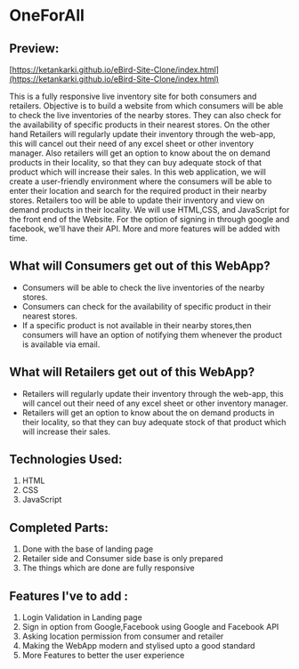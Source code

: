 # OneForAll

## Preview:
[https://ketankarki.github.io/eBird-Site-Clone/index.html](https://ketankarki.github.io/eBird-Site-Clone/index.html)

This is a fully responsive live inventory site for both consumers and retailers.
Objective is to build a website from which consumers will be able to check the live inventories of the nearby stores. They can also check for the availability of specific products in their nearest stores.
On the other hand Retailers will regularly update their inventory through the web-app, this will cancel out their need of any excel sheet or other inventory manager. Also retailers will get an option to know about the on demand products in their locality, so that they can buy adequate stock of that product which will increase their sales.
In this web application, we will create a user-friendly environment where the consumers will be able to enter their location and search for the required product in their nearby stores. Retailers too will be able to update their inventory and view on demand products in their locality. We will use HTML,CSS, and JavaScript for the front end of the Website. For the option of signing in through google and facebook, we'll have their API. More and more features will be added with time.

## What will Consumers get out of this WebApp?

* Consumers will be able to check the live inventories of the nearby stores.
* Consumers can check for the availability of specific product in their nearest stores.
* If a specific product is not available in their nearby stores,then consumers will have an option of notifying them whenever the product is available via email.

## What will Retailers get out of this WebApp?

* Retailers will regularly update their inventory through the web-app, this will cancel out their need of any excel sheet or other inventory manager.
* Retailers will get an option to know about the on demand products in their locality, so that they can buy adequate stock of that product which will increase their sales.

## Technologies Used:
1. HTML
2. CSS
3. JavaScript

## Completed Parts:
1. Done with the base of landing page
2. Retailer side and Consumer side base is only prepared
3. The things which are done are fully responsive 

## Features I've to add :
1. Login Validation in Landing page
2. Sign in option from Google,Facebook using Google and Facebook API
3. Asking location permission from consumer and retailer
4. Making the WebApp modern and stylised upto a  good standard
5. More Features to better the user experience

